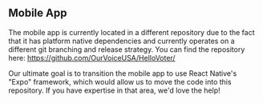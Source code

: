 ## Mobile App

The mobile app is currently located in a different repository due to the fact that it has platform native dependencies and currently operates on a different git branching and release strategy. You can find the repository here: https://github.com/OurVoiceUSA/HelloVoter/

Our ultimate goal is to transition the mobile app to use React Native's "Expo" framework, which would allow us to move the code into this repository. If you have expertise in that area, we'd love the help!

